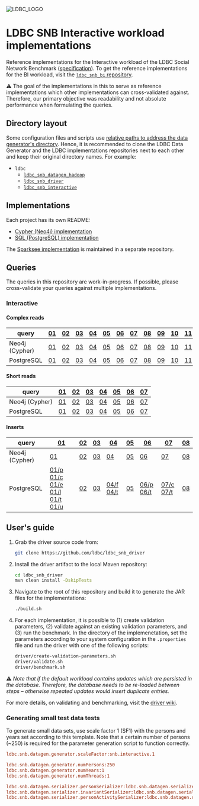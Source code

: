 ![LDBC_LOGO](https://raw.githubusercontent.com/wiki/ldbc/ldbc_snb_datagen_hadoop/images/ldbc-logo.png)
# LDBC SNB Interactive workload implementations

Reference implementations for the Interactive workload of the LDBC Social Network Benchmark ([specification](https://ldbcouncil.org/ldbc_snb_docs/)).
To get the reference implementations for the BI workload, visit the [`ldbc_snb_bi` repository](https://github.com/ldbc/ldbc_snb_bi/).

:warning: The goal of the implementations in this to serve as reference implementations which other implementations can cross-validated against. Therefore, our primary objective was readability and not absolute performance when formulating the queries.

## Directory layout

Some configuration files and scripts use [relative paths to address the data generator's directory](https://github.com/ldbc/ldbc_snb_interactive/search?q=ldbc_snb_datagen_hadoop). Hence, it is recommended to clone the LDBC Data Generator and the LDBC implementations repositories next to each other and keep their original directory names. For example:

* `ldbc`
  * [`ldbc_snb_datagen_hadoop`](https://github.com/ldbc/ldbc_snb_datagen_hadoop_hadoop)
  * [`ldbc_snb_driver`](https://github.com/ldbc/ldbc_snb_driver)
  * [`ldbc_snb_interactive`](https://github.com/ldbc/ldbc_snb_interactive/)

## Implementations

Each project has its own README:

* [Cypher (Neo4j) implementation](cypher/)
* [SQL (PostgreSQL) implementation](postgres/)

The [Sparksee implementation](https://github.com/DAMA-UPC/ldbc-sparksee) is maintained in a separate repository.

## Queries

The queries in this repository are work-in-progress. If possible, please cross-validate your queries against multiple implementations.

### Interactive

#### Complex reads

| query          | [01](https://ldbcouncil.org/ldbc_snb_docs/interactive-complex-read-01.pdf) | [02](https://ldbcouncil.org/ldbc_snb_docs/interactive-complex-read-02.pdf) | [03](https://ldbcouncil.org/ldbc_snb_docs/interactive-complex-read-03.pdf) | [04](https://ldbcouncil.org/ldbc_snb_docs/interactive-complex-read-04.pdf) | [05](https://ldbcouncil.org/ldbc_snb_docs/interactive-complex-read-05.pdf) | [06](https://ldbcouncil.org/ldbc_snb_docs/interactive-complex-read-06.pdf) | [07](https://ldbcouncil.org/ldbc_snb_docs/interactive-complex-read-07.pdf) | [08](https://ldbcouncil.org/ldbc_snb_docs/interactive-complex-read-08.pdf) | [09](https://ldbcouncil.org/ldbc_snb_docs/interactive-complex-read-09.pdf) | [10](https://ldbcouncil.org/ldbc_snb_docs/interactive-complex-read-10.pdf) | [11](https://ldbcouncil.org/ldbc_snb_docs/interactive-complex-read-11.pdf) | [12](https://ldbcouncil.org/ldbc_snb_docs/interactive-complex-read-12.pdf) | [13](https://ldbcouncil.org/ldbc_snb_docs/interactive-complex-read-13.pdf) | [14](https://ldbcouncil.org/ldbc_snb_docs/interactive-complex-read-14.pdf) |
| -------------- | --- | --- | --- | --- | --- | --- | --- | --- | --- | --- | --- | --- | --- | --- |
| Neo4j (Cypher) | [01](cypher/queries/interactive-complex-1.cypher) | [02](cypher/queries/interactive-complex-2.cypher) | [03](cypher/queries/interactive-complex-3.cypher) | [04](cypher/queries/interactive-complex-4.cypher) | [05](cypher/queries/interactive-complex-5.cypher) | [06](cypher/queries/interactive-complex-6.cypher) | [07](cypher/queries/interactive-complex-7.cypher) | [08](cypher/queries/interactive-complex-8.cypher) | [09](cypher/queries/interactive-complex-9.cypher) | [10](cypher/queries/interactive-complex-10.cypher) | [11](cypher/queries/interactive-complex-11.cypher) | [12](cypher/queries/interactive-complex-12.cypher) | [13](cypher/queries/interactive-complex-13.cypher) | [14](cypher/queries/interactive-complex-14.cypher) |
| PostgreSQL     | [01](postgres/queries/interactive-complex-1.sql)  | [02](postgres/queries/interactive-complex-2.sql)  | [03](postgres/queries/interactive-complex-3.sql)  | [04](postgres/queries/interactive-complex-4.sql)  | [05](postgres/queries/interactive-complex-5.sql)  | [06](postgres/queries/interactive-complex-6.sql)  | [07](postgres/queries/interactive-complex-7.sql)  | [08](postgres/queries/interactive-complex-8.sql)  | [09](postgres/queries/interactive-complex-9.sql)  | [10](postgres/queries/interactive-complex-10.sql)  | [11](postgres/queries/interactive-complex-11.sql)  | [12](postgres/queries/interactive-complex-12.sql)  | [13](postgres/queries/interactive-complex-13.sql)  | [14](postgres/queries/interactive-complex-14.sql)  |

#### Short reads

| query          | [01](https://ldbcouncil.org/ldbc_snb_docs/interactive-short-read-01.pdf) | [02](https://ldbcouncil.org/ldbc_snb_docs/interactive-short-read-02.pdf) | [03](https://ldbcouncil.org/ldbc_snb_docs/interactive-short-read-03.pdf) | [04](https://ldbcouncil.org/ldbc_snb_docs/interactive-short-read-04.pdf) | [05](https://ldbcouncil.org/ldbc_snb_docs/interactive-short-read-05.pdf) | [06](https://ldbcouncil.org/ldbc_snb_docs/interactive-short-read-06.pdf) | [07](https://ldbcouncil.org/ldbc_snb_docs/interactive-short-read-07.pdf) |
| -------------- | --- | --- | --- | --- | --- | --- | --- |
| Neo4j (Cypher) | [01](cypher/queries/interactive-short-1.cypher) | [02](cypher/queries/interactive-short-2.cypher) | [03](cypher/queries/interactive-short-3.cypher) | [04](cypher/queries/interactive-short-4.cypher) | [05](cypher/queries/interactive-short-5.cypher) | [06](cypher/queries/interactive-short-6.cypher) | [07](cypher/queries/interactive-short-7.cypher) |
| PostgreSQL     | [01](postgres/queries/interactive-short-1.sql)  | [02](postgres/queries/interactive-short-2.sql)  | [03](postgres/queries/interactive-short-3.sql)  | [04](postgres/queries/interactive-short-4.sql)  | [05](postgres/queries/interactive-short-5.sql)  | [06](postgres/queries/interactive-short-6.sql)  | [07](postgres/queries/interactive-short-7.sql)  |

#### Inserts

| query          | [01](https://ldbcouncil.org/ldbc_snb_docs/interactive-insert-01.pdf) | [02](https://ldbcouncil.org/ldbc_snb_docs/interactive-insert-02.pdf) | [03](https://ldbcouncil.org/ldbc_snb_docs/interactive-insert-03.pdf) | [04](https://ldbcouncil.org/ldbc_snb_docs/interactive-insert-04.pdf) | [05](https://ldbcouncil.org/ldbc_snb_docs/interactive-insert-05.pdf) | [06](https://ldbcouncil.org/ldbc_snb_docs/interactive-insert-06.pdf) | [07](https://ldbcouncil.org/ldbc_snb_docs/interactive-insert-07.pdf) | [08](https://ldbcouncil.org/ldbc_snb_docs/interactive-insert-08.pdf) |
| -------------- | --- | --- | --- | --- | --- | --- | --- | --- |
| Neo4j (Cypher) | [01](cypher/queries/interactive-update-1.cypher) | [02](cypher/queries/interactive-update-2.cypher) | [03](cypher/queries/interactive-update-3.cypher) | [04](cypher/queries/interactive-update-4.cypher) | [05](cypher/queries/interactive-update-5.cypher) | [06](cypher/queries/interactive-update-6.cypher) | [07](cypher/queries/interactive-update-7.cypher) | [08](cypher/queries/interactive-update-8.cypher) |
| PostgreSQL     | [01/p](postgres/queries/interactive-update-1-add-person.sql) [01/c](postgres/queries/interactive-update-1-add-person-companies.sql) [01/e](postgres/queries/interactive-update-1-add-person-emails.sql) [01/l](postgres/queries/interactive-update-1-add-person-languages.sql) [01/t](postgres/queries/interactive-update-1-add-person-tags.sql) [01/u](postgres/queries/interactive-update-1-add-person-universities.sql) | [02](postgres/queries/interactive-update-2.sql) | [03](postgres/queries/interactive-update-3.sql) | [04/f](postgres/queries/interactive-update-4-add-forum.sql) [04/t](postgres/queries/interactive-update-4-add-forum-tags.sql) | [05](postgres/queries/interactive-update-5.sql) | [06/p](postgres/queries/interactive-update-6-add-post.sql) [06/t](postgres/queries/interactive-update-6-add-post-tags.sql) | [07/c](postgres/queries/interactive-update-7-add-comment.sql) [07/t](postgres/queries/interactive-update-7-add-comment-tags.sql) | [08](postgres/queries/interactive-update-8.sql) |

## User's guide

1. Grab the driver source code from:

   ```bash
   git clone https://github.com/ldbc/ldbc_snb_driver
   ```

1. Install the driver artifact to the local Maven repository:

   ```bash
   cd ldbc_snb_driver
   mvn clean install -DskipTests
   ```

2. Navigate to the root of this repository and build it to generate the JAR files for the implementations:

   ```bash
   ./build.sh
   ```

3. For each implementation, it is possible to (1) create validation parameters, (2) validate against an existing validation parameters, and (3) run the benchmark. In the directory of the implemenetation, set the parameters according to your system configuration in the `.properties` file and run the driver with one of the following scripts:

   ```bash
   driver/create-validation-parameters.sh
   driver/validate.sh
   driver/benchmark.sh
   ```

:warning: *Note that if the default workload contains updates which are persisted in the database. Therefore, the database needs to be re-loaded between steps – otherwise repeated updates would insert duplicate entries.*

For more details, on validating and benchmarking, visit the [driver wiki](https://github.com/ldbc/ldbc_snb_driver/wiki).

### Generating small test data tests

To generate small data sets, use scale factor 1 (SF1) with the persons and years set according to this template. Note that a certain number of persons (~250) is required for the parameter generation script to function correctly.

```ini
ldbc.snb.datagen.generator.scaleFactor:snb.interactive.1

ldbc.snb.datagen.generator.numPersons:250
ldbc.snb.datagen.generator.numYears:1
ldbc.snb.datagen.generator.numThreads:1

ldbc.snb.datagen.serializer.personSerializer:ldbc.snb.datagen.serializer.snb.interactive.<SerializerType>PersonSerializer
ldbc.snb.datagen.serializer.invariantSerializer:ldbc.snb.datagen.serializer.snb.interactive.<SerializerType>InvariantSerializer
ldbc.snb.datagen.serializer.personActivitySerializer:ldbc.snb.datagen.serializer.snb.interactive.<SerializerType>PersonActivitySerializer
```

